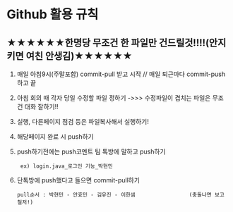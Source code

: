 # Github 활용 규칙

## ★★★★★★한명당 무조건 한 파일만 건드릴것!!!!(안지키면 여친 안생김)★★★★★★
1. 매일 아침9시(주말포함) commit-pull 받고 시작 // 매일 퇴근마다 commit-push 하고 끝
2. 아침 회의 때 각자 당일 수정할 파일 정하기 ->>> 수정파일이 겹치는 파일은 무조건 대화 잘하기!!
4. 실행, 다른페이지 점검 등은 파일복사해서 실행하기!
5. 해당페이지 완료 시 push하기
6. push하기전에는 push코멘트 팀 톡방에 말하고 push하기

        ex) login.java_로그인 기능_박현민

7. 단톡방에 push했다고 들으면 commit-pull하기       
  
       pull순서 : 박현민 - 안효민 - 김유진 - 이한샘                 (충돌나면 보고철저!)
               


